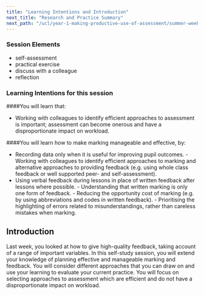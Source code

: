```yaml
---
title: "Learning Intentions and Introduction"
next_title: "Research and Practice Summary"
next_path: "/ucl/year-1-making-productive-use-of-assessment/summer-week-5-ect-research-and-practice-summary"
---
```


### Session Elements

- self-assessment
- practical exercise
- discuss with a colleague
- reflection

### Learning Intentions for this session

####You will learn that:

- Working with colleagues to identify efficient approaches to assessment is important; assessment can become onerous and have a disproportionate impact on workload.

####You will learn how to make marking manageable and effective, by:

- Recording data only when it is useful for improving pupil outcomes. - Working with colleagues to identify efficient approaches to marking and alternative approaches to providing feedback (e.g. using whole class feedback or well supported peer- and self-assessment).
- Using verbal feedback during lessons in place of written feedback after lessons where possible. - Understanding that written marking is only one form of feedback. - Reducing the opportunity cost of marking (e.g. by using abbreviations and codes in written feedback). - Prioritising the highlighting of errors related to misunderstandings, rather than careless mistakes when marking.

## Introduction

Last week, you looked at how to give high-quality feedback, taking account of a range of important variables. In this self-study session, you will extend your knowledge of planning effective and manageable marking and feedback. You will consider different approaches that you can draw on and use your learning to evaluate your current practice. You will focus on selecting approaches to assessment which are efficient and do not have a disproportionate impact on workload.
